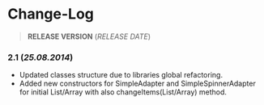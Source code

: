 Change-Log
===============

> **RELEASE VERSION** (<i>RELEASE DATE</i>)

### **2.1** (<i>25.08.2014</i>) ###
- Updated classes structure due to libraries global refactoring.
- Added new constructors for SimpleAdapter and SimpleSpinnerAdapter for initial List/Array with also changeItems(List/Array) method.